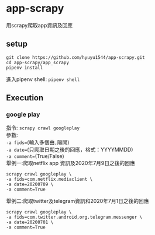 # app-scrapy
用scrapy爬取app資訊及回應

## setup
```
git clone https://github.com/hyuyu1544/app-scrapy.git
cd app-scrapy/app_scrapy
pipenv install
```
進入pipenv shell: ```pipenv shell```
<br>
## Execution<br>
### google play<br>
指令: ```scrapy crawl googleplay```
<br>
參數: <br>
```-a fids=```(輸入多個由```,```隔開)<br>
```-a date=```(只爬取日期之後的回應，格式：YYYYMMDD)<br>
```-a comment=```(True/False)<br>
舉例一:爬取netflix app 資訊及2020年7月9日之後的回應<br>
```
scrapy crawl googleplay \
-a fids=com.netflix.mediaclient \
-a date=20200709 \
-a comment=True
```
舉例二:爬取twitter及telegram資訊和2020年7月1日之後的回應<br>
```
scrapy crawl googleplay \
-a fids=com.twitter.android,org.telegram.messenger \
-a date=20200701 \
-a comment=True
```
